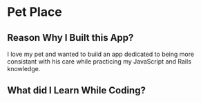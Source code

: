# Pet Place

## Reason Why I Built this App?
I love my pet and wanted to build an app dedicated to being more consistant with his care while practicing
my JavaScript and Rails knowledge.

## What did I Learn While Coding?
